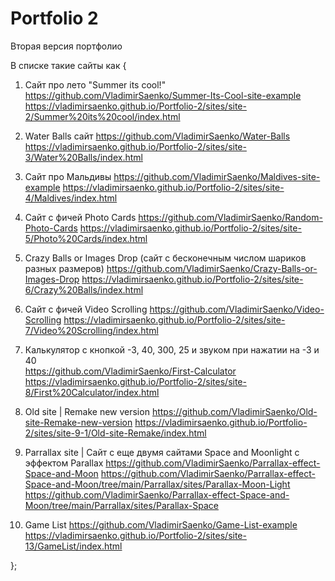 # Portfolio 2
 
Вторая версия портфолио

В списке такие сайты как { 

1. Сайт про лето "Summer its cool!"  https://github.com/VladimirSaenko/Summer-Its-Cool-site-example
    https://vladimirsaenko.github.io/Portfolio-2/sites/site-2/Summer%20its%20cool/index.html
2. Water Balls сайт https://github.com/VladimirSaenko/Water-Balls
   https://vladimirsaenko.github.io/Portfolio-2/sites/site-3/Water%20Balls/index.html
3. Сайт про Мальдивы https://github.com/VladimirSaenko/Maldives-site-example
   https://vladimirsaenko.github.io/Portfolio-2/sites/site-4/Maldives/index.html
4. Сайт с фичей Photo Cards https://github.com/VladimirSaenko/Random-Photo-Cards
   https://vladimirsaenko.github.io/Portfolio-2/sites/site-5/Photo%20Cards/index.html
5. Crazy Balls or Images Drop (сайт с бесконечным числом шариков разных размеров) 
   https://github.com/VladimirSaenko/Crazy-Balls-or-Images-Drop
   https://vladimirsaenko.github.io/Portfolio-2/sites/site-6/Crazy%20Balls/index.html
6. Сайт с фичей Video Scrolling https://github.com/VladimirSaenko/Video-Scrolling
   https://vladimirsaenko.github.io/Portfolio-2/sites/site-7/Video%20Scrolling/index.html
7. Калькулятор с кнопкой -3, 40, 300, 25 и звуком при нажатии на -3 и 40  
  https://github.com/VladimirSaenko/First-Calculator
   https://vladimirsaenko.github.io/Portfolio-2/sites/site-8/First%20Calculator/index.html
8. Old site | Remake new version https://github.com/VladimirSaenko/Old-site-Remake-new-version
   https://vladimirsaenko.github.io/Portfolio-2/sites/site-9-1/Old-site-Remake/index.html
9. Parrallax site | Сайт с еще двумя сайтами Space and Moonlight с эффектом Parallax
   https://github.com/VladimirSaenko/Parrallax-effect-Space-and-Moon
   https://github.com/VladimirSaenko/Parrallax-effect-Space-and-Moon/tree/main/Parrallax/sites/Parallax-Moon-Light
   https://github.com/VladimirSaenko/Parrallax-effect-Space-and-Moon/tree/main/Parrallax/sites/Parallax-Space


12. Game List https://github.com/VladimirSaenko/Game-List-example
   https://vladimirsaenko.github.io/Portfolio-2/sites/site-13/GameList/index.html
   

};
